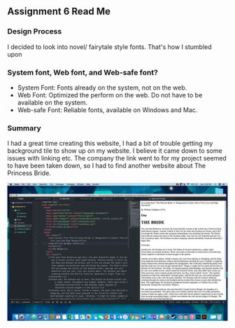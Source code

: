 ## Assignment 6 Read Me

### Design Process
I decided to look into novel/ fairytale style fonts. That's how I stumbled upon
### System font, Web font, and Web-safe font?
- System Font: Fonts already on the system, not on the web.
- Web Font: Optimized the perform on the web. Do not have to be available on the system.
- Web-safe Font: Reliable fonts, available on Windows and Mac.

### Summary
I had a great time creating this website, I had a bit of trouble getting my background tile to show up on my website. I believe it came down to some issues with linking etc. The company the link went to for my project seemed to have been taken down, so I had to find another website about The Princess Bride.

![Screenshot of workflow](./images/screenshot.png)
